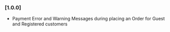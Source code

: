 ### [1.0.0]

 * Payment Error and Warning Messages during placing an Order for Guest and Registered customers